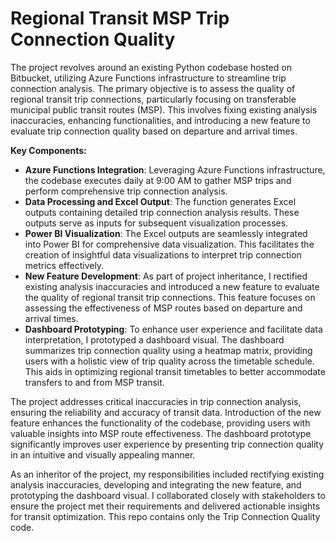 # Regional Transit MSP Trip Connection Quality


The project revolves around an existing Python codebase hosted on Bitbucket, utilizing Azure Functions infrastructure to streamline trip connection analysis. The primary objective is to assess the quality of regional transit trip connections, particularly focusing on transferable municipal public transit routes (MSP). This involves fixing existing analysis inaccuracies, enhancing functionalities, and introducing a new feature to evaluate trip connection quality based on departure and arrival times.

**Key Components:**
- **Azure Functions Integration**: Leveraging Azure Functions infrastructure, the codebase executes daily at 9:00 AM to gather MSP trips and perform comprehensive trip connection analysis.
- **Data Processing and Excel Output**: The function generates Excel outputs containing detailed trip connection analysis results. These outputs serve as inputs for subsequent visualization processes.
- **Power BI Visualization**: The Excel outputs are seamlessly integrated into Power BI for comprehensive data visualization. This facilitates the creation of insightful data visualizations to interpret trip connection metrics effectively.
- **New Feature Development**: As part of project inheritance, I rectified existing analysis inaccuracies and introduced a new feature to evaluate the quality of regional transit trip connections. This feature focuses on assessing the effectiveness of MSP routes based on departure and arrival times.
- **Dashboard Prototyping**: To enhance user experience and facilitate data interpretation, I prototyped a dashboard visual. The dashboard summarizes trip connection quality using a heatmap matrix, providing users with a holistic view of trip quality across the timetable schedule. This aids in optimizing regional transit timetables to better accommodate transfers to and from MSP transit.

The project addresses critical inaccuracies in trip connection analysis, ensuring the reliability and accuracy of transit data. Introduction of the new feature enhances the functionality of the codebase, providing users with valuable insights into MSP route effectiveness. The dashboard prototype significantly improves user experience by presenting trip connection quality in an intuitive and visually appealing manner.

As an inheritor of the project, my responsibilities included rectifying existing analysis inaccuracies, developing and integrating the new feature, and prototyping the dashboard visual. I collaborated closely with stakeholders to ensure the project met their requirements and delivered actionable insights for transit optimization.
This repo contains only the Trip Connection Quality code.
